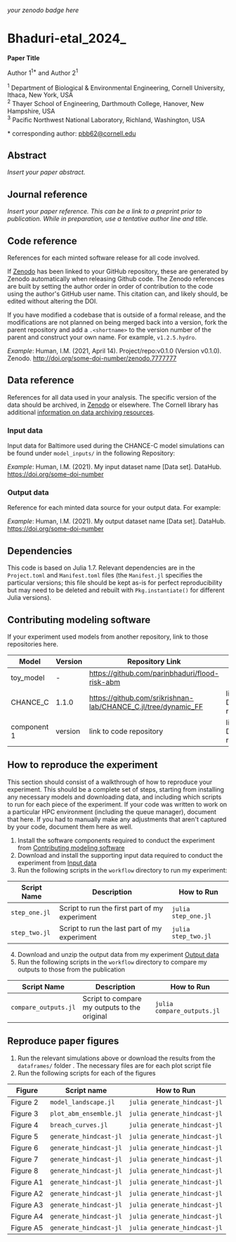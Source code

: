 _your zenodo badge here_

# Bhaduri-etal_2024_

**Paper Title**

Author 1<sup>1\*</sup> and Author 2<sup>1</sup>

<sup>1</sup> Department of Biological & Environmental Engineering, Cornell University, Ithaca, New York, USA  
<sup>2</sup> Thayer School of Engineering, Darthmouth College, Hanover, New Hampshire, USA  
<sup>3</sup> Pacific Northwest National Laboratory, Richland, Washington, USA 

\* corresponding author:  pbb62@cornell.edu

## Abstract

_Insert your paper abstract._

## Journal reference
_Insert your paper reference. This can be a link to a preprint prior to publication. While in preparation, use a tentative author line and title._

## Code reference

References for each minted software release for all code involved.  

If [Zenodo](https://zenodo.org/) has been linked to your GitHub repository, these are generated by Zenodo automatically when releasing Github code. The Zenodo references are built by setting the author order in order of contribution to the code using the author's GitHub user name.  This citation can, and likely should, be edited without altering the DOI.

If you have modified a codebase that is outside of a formal release, and the modifications are not planned on being merged back into a version, fork the parent repository and add a `.<shortname>` to the version number of the parent and construct your own name.  For example, `v1.2.5.hydro`.

_Example_: Human, I.M. (2021, April 14). Project/repo:v0.1.0 (Version v0.1.0). Zenodo. http://doi.org/some-doi-number/zenodo.7777777


## Data reference

References for all data used in your analysis. The specific version of the data should be archived, in [Zenodo](https://zenodo.org) or elsewhere. The Cornell library has additional [information on data archiving resources](https://data.research.cornell.edu/content/sharing-and-archiving-data).

### Input data

Input data for Baltimore used during the CHANCE-C model simulations can be found under `model_inputs/` in the following Repository: 

_Example_: Human, I.M. (2021). My input dataset name [Data set]. DataHub. https://doi.org/some-doi-number

### Output data

Reference for each minted data source for your output data.  For example:

_Example_: Human, I.M. (2021). My output dataset name [Data set]. DataHub. https://doi.org/some-doi-number

## Dependencies

This code is based on Julia 1.7. Relevant dependencies are in the `Project.toml` and `Manifest.toml` files (the `Manifest.jl` specifies the particular versions; this file should be kept as-is for perfect reproducibility but may need to be deleted and rebuilt with `Pkg.instantiate()` for different Julia versions).

## Contributing modeling software

If your experiment used models from another repository, link to those repositories here.

| Model | Version | Repository Link | DOI |
|-------|---------|-----------------|-----|
| toy_model | - | https://github.com/parinbhaduri/flood-risk-abm |
| CHANCE_C | 1.1.0 | https://github.com/srikrishnan-lab/CHANCE_C.jl/tree/dynamic_FF | link to DOI of release |
| component 1 | version | link to code repository | link to DOI of release |

## How to reproduce the experiment

This section should consist of a walkthrough of how to reproduce your experiment. This should be a complete set of steps, starting from installing any necessary models and downloading data, and including which scripts to run for each piece of the experiment. If your code was written to work on a particular HPC environment (including the queue manager), document that here. If you had to manually make any adjustments that aren't captured by your code, document them here as well.

1. Install the software components required to conduct the experiment from [Contributing modeling software](#contributing-modeling-software)
2. Download and install the supporting input data required to conduct the experiment from [Input data](#input-data)
3. Run the following scripts in the `workflow` directory to run my experiment:

| Script Name | Description | How to Run |
| --- | --- | --- |
| `step_one.jl` | Script to run the first part of my experiment | `julia step_one.jl` |
| `step_two.jl` | Script to run the last part of my experiment | `julia step_two.jl` |

4. Download and unzip the output data from my experiment [Output data](#output-data)
5. Run the following scripts in the `workflow` directory to compare my outputs to those from the publication

| Script Name | Description | How to Run |
| --- | --- | --- |
| `compare_outputs.jl` | Script to compare my outputs to the original | `julia compare_outputs.jl` |

## Reproduce paper figures
1. Run the relevant simulations above or download the results from the `dataframes/` folder . The necessary files are for each plot script file   
2. Run the following scripts for each of the figures

| Figure | Script name | How to Run |
| --- | --- | --- |
| Figure 2 | `model_landscape.jl` | `julia generate_hindcast-jl` |
| Figure 3 | `plot_abm_ensemble.jl` | `julia generate_hindcast-jl` |
| Figure 4 | `breach_curves.jl` | `julia generate_hindcast-jl` |
| Figure 5 | `generate_hindcast-jl` | `julia generate_hindcast-jl` |
| Figure 6 | `generate_hindcast-jl` | `julia generate_hindcast-jl` |
| Figure 7 | `generate_hindcast-jl` | `julia generate_hindcast-jl` |
| Figure 8 | `generate_hindcast-jl` | `julia generate_hindcast-jl` |
| Figure A1 | `generate_hindcast-jl` | `julia generate_hindcast-jl` |
| Figure A2 | `generate_hindcast-jl` | `julia generate_hindcast-jl` |
| Figure A3 | `generate_hindcast-jl` | `julia generate_hindcast-jl` |
| Figure A4 | `generate_hindcast-jl` | `julia generate_hindcast-jl` |
| Figure A5 | `generate_hindcast-jl` | `julia generate_hindcast-jl` |


